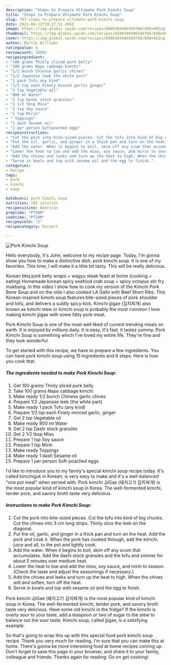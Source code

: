 ```yaml
---
description: "Steps to Prepare Ultimate Pork Kimchi Soup"
title: "Steps to Prepare Ultimate Pork Kimchi Soup"
slug: 787-steps-to-prepare-ultimate-pork-kimchi-soup
date: 2021-08-12T19:27:51.496Z
image: https://img-global.cpcdn.com/recipes/6600304406560768/680x482cq70/pork-kimchi-soup-recipe-main-photo.jpg
thumbnail: https://img-global.cpcdn.com/recipes/6600304406560768/680x482cq70/pork-kimchi-soup-recipe-main-photo.jpg
cover: https://img-global.cpcdn.com/recipes/6600304406560768/680x482cq70/pork-kimchi-soup-recipe-main-photo.jpg
author: Myrtie Williams
ratingvalue: 4
reviewcount: 26602
recipeingredient:
- "100 grams Thinly sliced pork belly"
- "100 grams Napa cabbage kimchi"
- "1/2 bunch Chinese garlic chives"
- "1/2 Japanese leek the white part"
- "1 pack Tofu any kind"
- "1/2 tsp each Finely minced garlic ginger"
- "2 tsp Vegetable oil"
- "800 ml Water"
- "2 tsp Dashi stock granules"
- "2 1/2 tbsp Miso"
- "1 tsp Soy sauce"
- "1 tsp Mirin"
- " Toppings"
- "1 dash Sesame oil"
- "1 per person Softpoached eggs"
recipeinstructions:
- "Cut the pork into bite-sized pieces. Cut the tofu into kind of big chunks. Cut the chives into 3 cm long strips. Thinly slice the leek on the diagonal."
- "Put the oil, garlic, and ginger in a thick pan and turn on the heat. Add the pork and cook it. When the pork has cooked through, add the kimchi, juice and all, to the pot and lightly cook."
- "Add the water. When it begins to boil, skim off any scum that accumulates. Add the dashi stock granules and the tofu and simmer for about 5 minutes over medium heat."
- "Lower the heat to low and add the miso, soy sauce, and mirin to season. (Check the taste and adjust the seasonings if necessary.)"
- "Add the chives and leeks and turn up the heat to high. When the chives wilt and soften, turn off the heat."
- "Serve in bowls and top with sesame oil and the egg to finish."
categories:
- Recipe
tags:
- pork
- kimchi
- soup

katakunci: pork kimchi soup 
nutrition: 282 calories
recipecuisine: American
preptime: "PT26M"
cooktime: "PT34M"
recipeyield: "2"
recipecategory: Dessert

---
```



![Pork Kimchi Soup](https://img-global.cpcdn.com/recipes/6600304406560768/680x482cq70/pork-kimchi-soup-recipe-main-photo.jpg)

Hello everybody, it's John, welcome to my recipe page. Today, I'm gonna show you how to make a distinctive dish, pork kimchi soup. It is one of my favorites. This time, I will make it a little bit tasty. This will be really delicious.

Korean bbq pork belly wraps + wagyu steak feast at home (cooking + eating) Homemade korean spicy seafood crab soup + spicy octopus stir fry mukbang. In this video I show how to cook my version of the Kimchi Pork Bone Soup and on the side I also cooked LA Galbi with Beef Short Ribs. This Korean-inspired kimchi soup features bite-sized pieces of pork shoulder and tofu, and delivers a subtly spicy kick. Kimchi jjigae (김치찌개) also known as kimchi stew or kimchi soup is probably the most common I love making kimchi jjigae with some fatty pork meat.

Pork Kimchi Soup is one of the most well liked of current trending meals on earth. It is enjoyed by millions daily. It is easy, it's fast, it tastes yummy. Pork Kimchi Soup is something which I've loved my entire life. They're fine and they look wonderful.


To get started with this recipe, we have to prepare a few ingredients. You can have pork kimchi soup using 15 ingredients and 6 steps. Here is how you cook that.

<!--inarticleads1-->

##### The ingredients needed to make Pork Kimchi Soup:

1. Get 100 grams Thinly sliced pork belly
1. Take 100 grams Napa cabbage kimchi
1. Make ready 1/2 bunch Chinese garlic chives
1. Prepare 1/2 Japanese leek (the white part)
1. Make ready 1 pack Tofu (any kind)
1. Prepare 1/2 tsp each Finely minced garlic, ginger
1. Get 2 tsp Vegetable oil
1. Make ready 800 ml Water
1. Get 2 tsp Dashi stock granules
1. Get 2 1/2 tbsp Miso
1. Prepare 1 tsp Soy sauce
1. Prepare 1 tsp Mirin
1. Make ready  Toppings
1. Make ready 1 dash Sesame oil
1. Prepare 1 per person Soft-poached eggs


I&#39;d like to introduce you to my family&#39;s special kimchi soup recipe today. It&#39;s called kimchiguk in Korean, is very easy to make and it&#39;s a well-balanced &#34;one pot meal&#34; when served with. Pork kimchi JjiGae (돼지고기 김치찌개) is the most popular kind of kimchi soup in Korea. The well-fermented kimchi, tender pork, and savory broth taste very delicious. 

<!--inarticleads2-->

##### Instructions to make Pork Kimchi Soup:

1. Cut the pork into bite-sized pieces. Cut the tofu into kind of big chunks. Cut the chives into 3 cm long strips. Thinly slice the leek on the diagonal.
1. Put the oil, garlic, and ginger in a thick pan and turn on the heat. Add the pork and cook it. When the pork has cooked through, add the kimchi, juice and all, to the pot and lightly cook.
1. Add the water. When it begins to boil, skim off any scum that accumulates. Add the dashi stock granules and the tofu and simmer for about 5 minutes over medium heat.
1. Lower the heat to low and add the miso, soy sauce, and mirin to season. (Check the taste and adjust the seasonings if necessary.)
1. Add the chives and leeks and turn up the heat to high. When the chives wilt and soften, turn off the heat.
1. Serve in bowls and top with sesame oil and the egg to finish.


Pork kimchi JjiGae (돼지고기 김치찌개) is the most popular kind of kimchi soup in Korea. The well-fermented kimchi, tender pork, and savory broth taste very delicious. Have some old kimchi in the fridge? If the kimchi is overly sour to your taste, add a teaspoon or two of sugar to the stew to balance out the sour taste. Kimchi soup, called jjigae, is a satisfying example. 

So that's going to wrap this up with this special food pork kimchi soup recipe. Thank you very much for reading. I'm sure that you can make this at home. There's gonna be more interesting food at home recipes coming up. Don't forget to save this page in your browser, and share it to your family, colleague and friends. Thanks again for reading. Go on get cooking!
